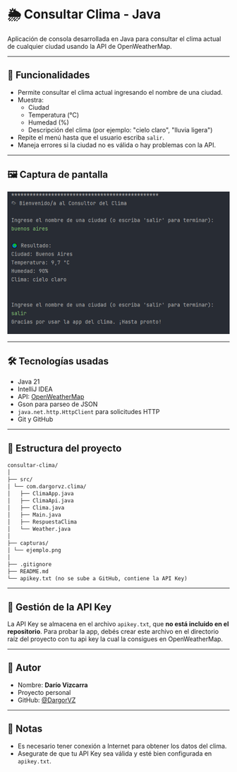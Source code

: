 # 🌦 Consultar Clima - Java

Aplicación de consola desarrollada en Java para consultar el clima actual de cualquier ciudad usando la API de OpenWeatherMap.

---

## 🎯 Funcionalidades

- Permite consultar el clima actual ingresando el nombre de una ciudad.
- Muestra:
    - Ciudad
    - Temperatura (°C)
    - Humedad (%)
    - Descripción del clima (por ejemplo: "cielo claro", "lluvia ligera")
- Repite el menú hasta que el usuario escriba `salir`.
- Maneja errores si la ciudad no es válida o hay problemas con la API.

---

## 🖼️ Captura de pantalla

![Captura](capturas/ejemplo.png)

---

## 🛠️ Tecnologías usadas

- Java 21
- IntelliJ IDEA
- API: [OpenWeatherMap](https://openweathermap.org/)
- Gson para parseo de JSON
- `java.net.http.HttpClient` para solicitudes HTTP
- Git y GitHub

---

## 🧾 Estructura del proyecto

```
consultar-clima/
│
├── src/
│ └── com.dargorvz.clima/
│   ├── ClimaApp.java
│   ├── ClimaApi.java
│   ├── Clima.java
│   ├── Main.java
│   ├── RespuestaClima
│   └── Weather.java
│
├── capturas/
│ └── ejemplo.png
│
├── .gitignore
├── README.md
└── apikey.txt (no se sube a GitHub, contiene la API Key)
```

---

## 🔐 Gestión de la API Key

La API Key se almacena en el archivo `apikey.txt`, que **no está incluido en el repositorio**. Para probar la app, debés crear este archivo en el directorio raíz del proyecto con tu api key la cual la consigues en OpenWeatherMap.


---

## 👤 Autor

- Nombre: **Darío Vizcarra**
- Proyecto personal
- GitHub: [@DargorVZ](https://github.com/DargorVZ)

---

## 📌 Notas

- Es necesario tener conexión a Internet para obtener los datos del clima.
- Asegurate de que tu API Key sea válida y esté bien configurada en `apikey.txt`.
